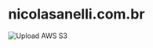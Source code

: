 # nicolasanelli.com.br

![Upload AWS S3](https://github.com/NicolasAnelli/nicolasanelli.com.br/workflows/Upload%20AWS%20S3/badge.svg)
